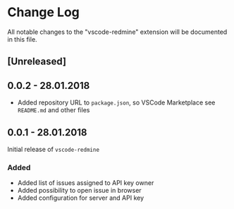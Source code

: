 # Change Log
All notable changes to the "vscode-redmine" extension will be documented in this file.

## [Unreleased]

## 0.0.2 - 28.01.2018
- Added repository URL to `package.json`, so VSCode Marketplace see `README.md` and other files

## 0.0.1 - 28.01.2018
Initial release of `vscode-redmine`

### Added
- Added list of issues assigned to API key owner
- Added possibility to open issue in browser
- Added configuration for server and API key
